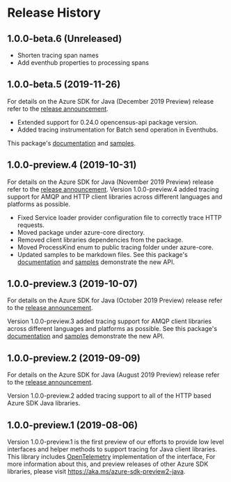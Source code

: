# Release History

## 1.0.0-beta.6 (Unreleased)
- Shorten tracing span names
- Add eventhub properties to processing spans

## 1.0.0-beta.5 (2019-11-26)
For details on the Azure SDK for Java (December 2019 Preview) release refer to the [release announcement](https://aka.ms/azure-sdk-preview6-java).
- Extended support for 0.24.0 opencensus-api package version.
- Added tracing instrumentation for Batch send operation in Eventhubs.

This package's
[documentation](https://github.com/Azure/azure-sdk-for-java/blob/azure-core-tracing-opencensus_1.0.0-beta.5/sdk/core/azure-core-tracing-opencensus/README.md)
and
[samples](https://github.com/Azure/azure-sdk-for-java/blob/azure-core-tracing-opencensus_1.0.0-beta.5/sdk/core/azure-core-tracing-opencensus/src/samples).

## 1.0.0-preview.4 (2019-10-31)
For details on the Azure SDK for Java (November 2019 Preview) release refer to the [release announcement](https://aka.ms/azure-sdk-preview5-java).
Version 1.0.0-preview.4 added tracing support for AMQP and HTTP client libraries across different languages and platforms as possible.
- Fixed Service loader provider configuration file to correctly trace HTTP requests.
- Moved package under azure-core directory.
- Removed client libraries dependencies from the package.
- Moved ProcessKind enum to public tracing folder under azure-core.
- Updated samples to be markdown files.
See this package's
  [documentation](https://github.com/Azure/azure-sdk-for-java/blob/master/sdk/core/azure-core-tracing-opencensus/README.md) and
  [samples](https://github.com/Azure/azure-sdk-for-java/tree/master/sdk/core/azure-core-tracing-opencensus/src/samples) demonstrate the new API.

## 1.0.0-preview.3 (2019-10-07)
For details on the Azure SDK for Java (October 2019 Preview) release refer to the [release announcement](https://aka.ms/azure-sdk-preview4-java).

Version 1.0.0-preview.3 added tracing support for AMQP client libraries across different languages and platforms as possible.
See this package's
  [documentation](https://github.com/Azure/azure-sdk-for-java/tree/master/sdk/tracing/azure-core-tracing-opencensus/README.md) and
  [samples](https://github.com/Azure/azure-sdk-for-java/tree/master/sdk/tracing/azure-core-tracing-opencensus/src/samples/java/com/azure/core/tracing/opencensus) demonstrate the new API.

## 1.0.0-preview.2 (2019-09-09)
For details on the Azure SDK for Java (August 2019 Preview) release refer to the [release announcement](https://aka.ms/azure-sdk-preview3-java).

Version 1.0.0-preview.2 added tracing support to all of the HTTP based Azure SDK Java libraries.

## 1.0.0-preview.1 (2019-08-06)
Version 1.0.0-preview.1 is the first preview of our efforts to provide low level interfaces and helper methods to support tracing for Java client libraries. This library includes [OpenTelemetry](https://opentelemetry.io/) implementation of the interface,
    For more information about this, and preview releases of other Azure SDK libraries, please visit
https://aka.ms/azure-sdk-preview2-java.
